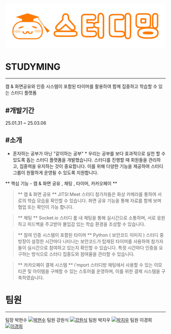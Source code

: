 ![스터디밍](https://github.com/ggumugi/studyming-frontend/blob/main/public/img/%EC%8A%A4%ED%84%B0%EB%94%94%EB%B0%8D.png)
# STUDYMING
---
캠 & 화면공유와 인증 시스템이 포함된 타이머를 활용하여 함께 집중하고 학습할 수 있는 스터디 플랫폼

#개발기간
---
25.01.31 ~ 25.03.06

#소개
---
* 혼자하는 공부가 아닌 "같이하는 공부" *
우리는 공부를 보다 효과적으로 실천 할 수 있도록 돕는 스터디 플랫폼을 개발했습니다.
스터디를 진행할 때 회원들을 관리하고, 집중력을 유지하는 것이 중요합니다. 이를 위해 다양한 기능을 제공하여 스터디 그룹이 원활하게 운영될 수 있도록 지원합니다.

** 핵심 기능 - 캠 & 화면 공유 , 채팅 , 타이머, 카카오페이 **

> ** 캠 & 화면 공유 **
> JITSI Meet
> 스터디 참가자들은 화상 카메라를 통하여 서로의 학습 모습을 확인할 수 있습니다.
> 화면 공유 기능을 통해 자료를 함께 보며 협업 또는 확인이 가능 합니다.

> ** 채팅 **
> Socket.io
> 스터디 룸 내 채팅을 통해 실시간으로 소통하며, 서로 응원하고 피드백을 주고받아 몰입감 있는 학습 환경을 조성할 수 있습니다.

> ** 참여 인증 시스템이 포함된 타이머 **
> Python ( 보안코드 이미지 )
> 스터디 중 방장이 설정한 시간마다 나타나는 보안코드가 탑재된 타이머를 사용하여 참가자들이 실시간으로 참여하고 있는지 확인할 수 있습니다.
> 특정 시간마다 인증을 요구하는 방식으로 스터디 집중도와 참여율을 관리할 수 있습니다.

> ** 카카오페이 결제 시스템 **
> i'mport
> 스터디방 채팅에서 사용할 수 있는 이모티콘 및 아이템을 구매할 수 있는 스토어를 운영하며, 이를 위한 결제 시스템을 구축하였습니다.

# 팀원
---
팀장 박현수 [![박현수](https://github.com/ggumugi.png)](https://github.com/ggumugi)
팀원 강원식 [![강원식](https://github.com/kangwonsik07.png)](https://github.com/kangwonsik07)
팀원 박지우 [![박지우](https://github.com/jiwoo1114.png)](https://github.com/jiwoo1114)
팀원 이경희 [![이경희](https://github.com/000Lee.png)](https://github.com/000Lee)

